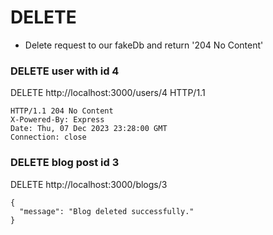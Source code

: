 # DELETE
- Delete request to our fakeDb and return '204 No Content'

### DELETE user with id 4

DELETE http://localhost:3000/users/4 HTTP/1.1

```
HTTP/1.1 204 No Content
X-Powered-By: Express
Date: Thu, 07 Dec 2023 23:28:00 GMT
Connection: close
```

### DELETE blog post id 3

DELETE http://localhost:3000/blogs/3

```
{
  "message": "Blog deleted successfully."
}
```